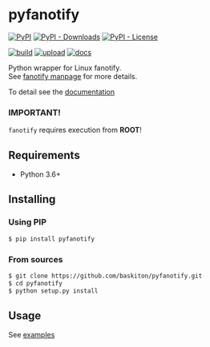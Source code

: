 # pyfanotify
[![PyPI](https://img.shields.io/pypi/v/pyfanotify?logo=python&logoColor=white)][pypi_proj]
[![PyPI - Downloads](https://img.shields.io/pypi/dm/pyfanotify?logo=python&logoColor=white)][pypi_proj]
[![PyPI - License](https://img.shields.io/pypi/l/pyfanotify?logo=open-source-initiative&logoColor=white)](https://github.com/baskiton/pyfanotify/blob/main/LICENSE)

[![build](https://img.shields.io/github/actions/workflow/status/baskiton/pyfanotify/build.yml?logo=github)](https://github.com/baskiton/pyfanotify/actions/workflows/build.yml)
[![upload](https://img.shields.io/github/actions/workflow/status/baskiton/pyfanotify/pypi-upload.yml?label=upload&logo=github)](https://github.com/baskiton/pyfanotify/actions/workflows/pypi-upload.yml)
[![docs](https://img.shields.io/readthedocs/pyfanotify?logo=readthedocs&logoColor=white)][documentation]

Python wrapper for Linux fanotify. \
See [fanotify manpage][man_fanotify] for more details.

To detail see the [documentation][documentation]

### IMPORTANT!
`fanotify` requires execution from **ROOT**!

## Requirements
 * Python 3.6+

## Installing
### Using PIP
```sh
$ pip install pyfanotify
```
### From sources
```sh
$ git clone https://github.com/baskiton/pyfanotify.git
$ cd pyfanotify
$ python setup.py install
```

## Usage
See [examples][examples]


[pypi_proj]: https://pypi.org/project/pyfanotify/
[man_fanotify]: https://man7.org/linux/man-pages/man7/fanotify.7.html
[examples]: https://github.com/baskiton/pyfanotify/blob/main/examples
[documentation]: https://pyfanotify.readthedocs.io
